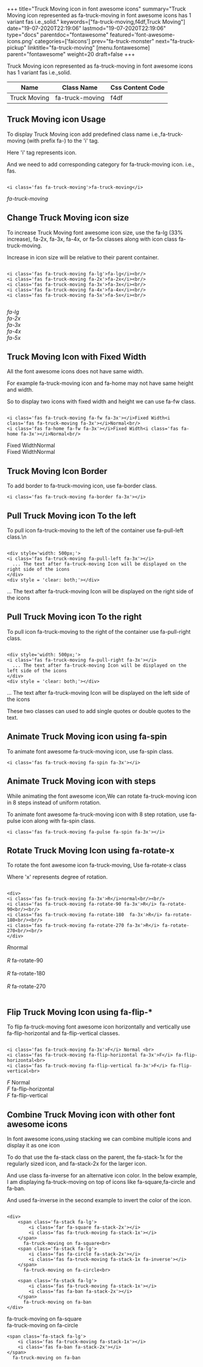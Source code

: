 +++
title="Truck Moving icon in font awesome icons"
summary="Truck Moving icon represented as fa-truck-moving in font awesome icons has 1 variant fas i.e.,solid."
keywords=["fa-truck-moving,f4df,Truck Moving"]
date="19-07-2020T22:19:06"
lastmod="19-07-2020T22:19:06"
type="docs"
parentdoc="fontawesome"
featured='font-awesome-icons.png'
categories=['faicons']
prev="fa-truck-monster"
next="fa-truck-pickup"
linktitle="fa-truck-moving"
[menu.fontawesome]
parent="fontawesome"
weight=20
draft=false
+++


Truck Moving icon represented as fa-truck-moving in font awesome icons has 1 variant fas i.e.,solid.

<div class='table-responsive'><table class='table'><thead><tr><th>Name</th><th>Class Name</th><th>Css Content Code</th></tr></thead><tbody><tr><td>Truck Moving</td><td>fa-truck-moving</td><td>f4df</td></tr></tbody></table></div>



## Truck Moving icon Usage

To display Truck Moving icon add predefined class name i.e.,fa-truck-moving (with prefix fa-) to the 'i' tag.

Here 'i' tag represents icon.

And we need to add corresponding category for fa-truck-moving icon. i.e., fas.


```

<i class='fas fa-truck-moving'>fa-truck-moving</i>
```

<i class='fas fa-truck-moving'>fa-truck-moving</i>




## Change Truck Moving icon size
To increase Truck Moving font awesome icon size, use the fa-lg (33% increase), fa-2x, fa-3x, fa-4x, or fa-5x classes along with icon class fa-truck-moving.

Increase in icon size will be relative to their parent container. 

```

<i class='fas fa-truck-moving fa-lg'>fa-lg</i><br/>
<i class='fas fa-truck-moving fa-2x'>fa-2x</i><br/>
<i class='fas fa-truck-moving fa-3x'>fa-3x</i><br/>
<i class='fas fa-truck-moving fa-4x'>fa-4x</i><br/>
<i class='fas fa-truck-moving fa-5x'>fa-5x</i><br/>
            
```

<i class='fas fa-truck-moving fa-lg'>fa-lg</i><br/>
<i class='fas fa-truck-moving fa-2x'>fa-2x</i><br/>
<i class='fas fa-truck-moving fa-3x'>fa-3x</i><br/>
<i class='fas fa-truck-moving fa-4x'>fa-4x</i><br/>
<i class='fas fa-truck-moving fa-5x'>fa-5x</i><br/>
            



## Truck Moving Icon with Fixed Width 

All the font awesome icons does not have same width.

For example fa-truck-moving icon and fa-home may not have same height and width.

So to display two icons with fixed width and height we can use fa-fw class.


```

<i class='fas fa-truck-moving fa-fw fa-3x'></i>Fixed Width<i class='fas fa-truck-moving fa-3x'></i>Normal<br/>
<i class='fas fa-home fa-fw fa-3x'></i>Fixed Width<i class='fas fa-home fa-3x'></i>Normal<br/>
```

<i class='fas fa-truck-moving fa-fw fa-3x'></i>Fixed Width<i class='fas fa-truck-moving fa-3x'></i>Normal<br/>
<i class='fas fa-home fa-fw fa-3x'></i>Fixed Width<i class='fas fa-home fa-3x'></i>Normal<br/>



## Truck Moving Icon Border 

To add border to fa-truck-moving icon, use fa-border class.


```
<i class='fas fa-truck-moving fa-border fa-3x'></i>

```
<i class='fas fa-truck-moving fa-border fa-3x'></i>





## Pull Truck Moving icon To the left

To pull icon fa-truck-moving to the left of the container use fa-pull-left class.\n

```

<div style='width: 500px;'>
<i class='fas fa-truck-moving fa-pull-left fa-3x'></i>
  ... The text after fa-truck-moving Icon will be displayed on the right side of the icons
</div>
<div style = 'clear: both;'></div>
```

<div style='width: 500px;'>
<i class='fas fa-truck-moving fa-pull-left fa-3x'></i>
  ... The text after fa-truck-moving Icon will be displayed on the right side of the icons
</div>
<div style = 'clear: both;'></div>




## Pull Truck Moving icon To the right
To pull icon fa-truck-moving to the right of the container use fa-pull-right class.

```

<div style='width: 500px;'>
<i class='fas fa-truck-moving fa-pull-right fa-3x'></i>
  ... The text after fa-truck-moving Icon will be displayed on the left side of the icons
</div>
<div style = 'clear: both;'></div>
```

<div style='width: 500px;'>
<i class='fas fa-truck-moving fa-pull-right fa-3x'></i>
  ... The text after fa-truck-moving Icon will be displayed on the left side of the icons
</div>
<div style = 'clear: both;'></div>

These two classes can used to add single quotes or double quotes to the text.


## Animate Truck Moving icon using fa-spin
To animate font awesome fa-truck-moving icon, use fa-spin class.

```
<i class='fas fa-truck-moving fa-spin fa-3x'></i>
```
<i class='fas fa-truck-moving fa-spin fa-3x'></i>




## Animate Truck Moving icon with steps
While animating the font awesome icon,We can rotate fa-truck-moving icon in 8 steps instead of uniform rotation.

To animate font awesome fa-truck-moving icon with 8 step rotation, use fa-pulse icon along with fa-spin class.


```
<i class='fas fa-truck-moving fa-pulse fa-spin fa-3x'></i>

```
<i class='fas fa-truck-moving fa-pulse fa-spin fa-3x'></i>





## Rotate Truck Moving Icon using fa-rotate-x
To rotate the font awesome icon fa-truck-moving, Use fa-rotate-x class

Where 'x' represents degree of rotation.


```

<div>
<i class='fas fa-truck-moving fa-3x'>R</i>normal<br/><br/>
<i class='fas fa-truck-moving fa-rotate-90 fa-3x'>R</i> fa-rotate-90<br/><br/> 
<i class='fas fa-truck-moving fa-rotate-180  fa-3x'>R</i> fa-rotate-180<br/><br/> 
<i class='fas fa-truck-moving fa-rotate-270 fa-3x'>R</i> fa-rotate-270<br/><br/>
</div>
```

<div>
<i class='fas fa-truck-moving fa-3x'>R</i>normal<br/><br/>
<i class='fas fa-truck-moving fa-rotate-90 fa-3x'>R</i> fa-rotate-90<br/><br/> 
<i class='fas fa-truck-moving fa-rotate-180  fa-3x'>R</i> fa-rotate-180<br/><br/> 
<i class='fas fa-truck-moving fa-rotate-270 fa-3x'>R</i> fa-rotate-270<br/><br/>
</div>




## Flip Truck Moving Icon using fa-flip-*
To flip fa-truck-moving font awesome icon horizontally and vertically use fa-flip-horizontal and fa-flip-vertical classes. 

```

<i class='fas fa-truck-moving fa-3x'>F</i> Normal <br>
<i class='fas fa-truck-moving fa-flip-horizontal fa-3x'>F</i> fa-flip-horizontal<br>
<i class='fas fa-truck-moving fa-flip-vertical fa-3x'>F</i> fa-flip-vertical<br>
```

<i class='fas fa-truck-moving fa-3x'>F</i> Normal <br>
<i class='fas fa-truck-moving fa-flip-horizontal fa-3x'>F</i> fa-flip-horizontal<br>
<i class='fas fa-truck-moving fa-flip-vertical fa-3x'>F</i> fa-flip-vertical<br>




## Combine Truck Moving icon with other font awesome icons
In font awesome icons,using stacking we can combine multiple icons and display it as one icon 

To do that use the fa-stack class on the parent, the fa-stack-1x for the regularly sized icon, and fa-stack-2x for the larger icon.

And use class fa-inverse for an alternative icon color. 
In the below example, I am displaying fa-truck-moving on top of icons like fa-square,fa-circle and fa-ban.

And used fa-inverse in the second example to invert the color of the icon.

```

<div>
    <span class='fa-stack fa-lg'>
        <i class='far fa-square fa-stack-2x'></i>
        <i class='fas fa-truck-moving fa-stack-1x'></i>
    </span>
      fa-truck-moving on fa-square<br>
    <span class='fa-stack fa-lg'>
        <i class='fas fa-circle fa-stack-2x'></i>
        <i class='fas fa-truck-moving fa-stack-1x fa-inverse'></i>
    </span>
      fa-truck-moving on fa-circle<br>

    <span class='fa-stack fa-lg'>
        <i class='fas fa-truck-moving fa-stack-1x'></i>
        <i class='fas fa-ban fa-stack-2x'></i>
    </span>
      fa-truck-moving on fa-ban
</div>
```

<div>
    <span class='fa-stack fa-lg'>
        <i class='far fa-square fa-stack-2x'></i>
        <i class='fas fa-truck-moving fa-stack-1x'></i>
    </span>
      fa-truck-moving on fa-square<br>
    <span class='fa-stack fa-lg'>
        <i class='fas fa-circle fa-stack-2x'></i>
        <i class='fas fa-truck-moving fa-stack-1x fa-inverse'></i>
    </span>
      fa-truck-moving on fa-circle<br>

    <span class='fa-stack fa-lg'>
        <i class='fas fa-truck-moving fa-stack-1x'></i>
        <i class='fas fa-ban fa-stack-2x'></i>
    </span>
      fa-truck-moving on fa-ban
</div>






